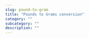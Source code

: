 ```yaml
---
slug: pound-to-gram
title: "Pounds to Grams conversion"
category: ""
subcategory: ""
description: ""
---
```


